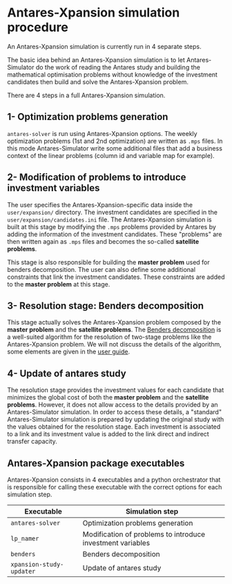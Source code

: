 # Antares-Xpansion simulation procedure

An Antares-Xpansion simulation is currently run in 4 separate steps.

The basic idea behind an Antares-Xpansion simulation is to let Antares-Simulator do the work of
reading the Antares study and building the mathematical optimisation problems without knowledge of the 
investment candidates then build and solve the Antares-Xpansion problem.

There are 4 steps in a full Antares-Xpansion simulation.

## 1- Optimization problems generation
`antares-solver` is run using Antares-Xpansion options. The weekly optimization problems (1st and 2nd optimization) are written as `.mps` files.
In this mode Antares-Simulator write some additional files that add a business context of the linear problems
(column id and variable map for example).

## 2- Modification of problems to introduce investment variables
The user specifies the Antares-Xpansion-specific data inside the `user/expansion/` directory.
The investment candidates are specified in the `user/expansion/candidates.ini` file.
The Antares-Xpansion simulation is built at this stage by modifying the `.mps` problems provided by
Antares by adding the information of the investment candidates. These "problems" are then written
again as `.mps` files and becomes the so-called **satellite problems**.

This stage is also responsible for building the **master problem**
used for benders decomposition.
The user can also define some additional constraints that link the investment candidates.
These constraints are added to the **master problem** at this stage.

## 3- Resolution stage: Benders decomposition
This stage actually solves the Antares-Xpansion problem composed by
the **master problem** and the **satellite problems**.
The [Benders decomposition](https://en.wikipedia.org/wiki/Benders_decomposition) is a well-suited algorithm for the resolution of two-stage problems
like the Antares-Xpansion problem. We will not discuss the details of the algorithm, 
some elements are given in the [user guide](../user-guide/0-introduction.md).


## 4- Update of antares study
The resolution stage provides the investment values for each candidate that minimizes the
global cost of both the **master problem** and the **satellite problems**. However, it does not allow
access to the details provided by an Antares-Simulator simulation.
In order to access these details, a "standard" Antares-Simulator simulation
is prepared by updating the original study with the values obtained for the resolution stage.
Each investment is associated to a link and its investment value is added to the link direct and indirect
transfer capacity.

## Antares-Xpansion package executables
Antares-Xpansion consists in 4 executables and a python orchestrator that is responsible for 
calling these executable with the correct options for each simulation step.


|Executable|Simulation step|
|-----|-----|
|`antares-solver`|Optimization problems generation |
|`lp_namer`|Modification of problems to introduce investment variables |  
|`benders`|Benders decomposition | 
|`xpansion-study-updater `|Update of antares study | 